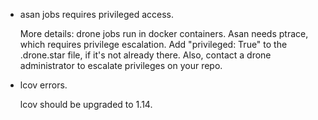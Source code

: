 
- asan jobs requires privileged access.

  More details:  drone jobs run in docker containers. Asan needs ptrace, which requires privilege escalation. Add "privileged: True" to the .drone.star file, if it's not already there. Also, contact a drone administrator to escalate privileges on your repo.

- lcov errors.

  lcov should be upgraded to 1.14.
